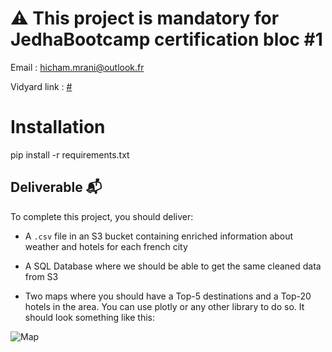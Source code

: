 # ⚠️ This project is mandatory for JedhaBootcamp certification bloc #1

Email : hicham.mrani@outlook.fr

Vidyard link : [#]()

# Installation

pip install -r requirements.txt

## Deliverable 📬

To complete this project, you should deliver:

* A `.csv` file in an S3 bucket containing enriched information about weather and hotels for each french city

* A SQL Database where we should be able to get the same cleaned data from S3 

* Two maps where you should have a Top-5 destinations and a Top-20 hotels in the area. You can use plotly or any other library to do so. It should look something like this: 

![Map](https://full-stack-assets.s3.eu-west-3.amazonaws.com/images/Kayak_best_destination_project.png)
